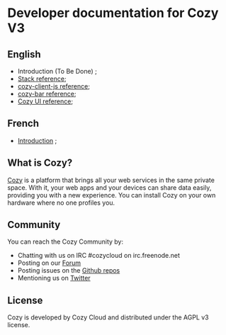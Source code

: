 # Developer documentation for Cozy V3

## English

 - Introduction (To Be Done) ;
 - [Stack reference](https://cozy.github.io/cozy-stack/);
 - [cozy-client-js reference](https://cozy.github.io/cozy-client-js/);
 - [cozy-bar reference](https://github.com/cozy/cozy-bar#whats-cozy-barjs);
 - [Cozy UI reference](https://github.com/cozy/cozy-ui/tree/v3#use);

## French

 - [Introduction](fr/intro) ;


## What is Cozy?

[Cozy](https://cozy.io) is a platform that brings all your web services in the
same private space. With it, your web apps and your devices can share data
easily, providing you with a new experience. You can install Cozy on your own
hardware where no one profiles you.

## Community

You can reach the Cozy Community by:

* Chatting with us on IRC #cozycloud on irc.freenode.net
* Posting on our [Forum](https://forum.cozy.io)
* Posting issues on the [Github repos](https://github.com/cozy/)
* Mentioning us on [Twitter](https://twitter.com/mycozycloud)


## License

Cozy is developed by Cozy Cloud and distributed under the AGPL v3 license.

